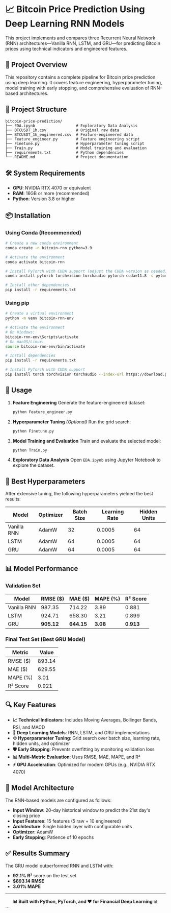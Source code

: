 # 📈 Bitcoin Price Prediction Using Deep Learning RNN Models

This project implements and compares three Recurrent Neural Network (RNN) architectures—Vanilla RNN, LSTM, and GRU—for predicting Bitcoin prices using technical indicators and engineered features.

## 🚀 Project Overview

This repository contains a complete pipeline for Bitcoin price prediction using deep learning. It covers feature engineering, hyperparameter tuning, model training with early stopping, and comprehensive evaluation of RNN-based architectures.

## 📁 Project Structure
```
bitcoin-price-prediction/
├── EDA.ipynb                  # Exploratory Data Analysis
├── BTCUSDT_1h.csv             # Original raw data
├── BTCUSDT_1h_engineered.csv  # Feature-engineered data
├── Feature_engineer.py        # Feature engineering script
├── Finetune.py                # Hyperparameter tuning script
├── Train.py                   # Model training and evaluation
├── requirements.txt           # Python dependencies
└── README.md                  # Project documentation
```

## 🛠️ System Requirements

- **GPU**: NVIDIA RTX 4070 or equivalent
- **RAM**: 16GB or more (recommended)
- **Python**: Version 3.8 or higher

## 📦 Installation

### Using Conda (Recommended)

```bash
# Create a new conda environment
conda create -n bitcoin-rnn python=3.9

# Activate the environment
conda activate bitcoin-rnn

# Install PyTorch with CUDA support (adjust the CUDA version as needed)
conda install pytorch torchvision torchaudio pytorch-cuda=11.8 -c pytorch -c nvidia

# Install other dependencies
pip install -r requirements.txt
````

### Using pip

```bash
# Create a virtual environment
python -m venv bitcoin-rnn-env

# Activate the environment
# On Windows:
bitcoin-rnn-env\Scripts\activate
# On macOS/Linux:
source bitcoin-rnn-env/bin/activate

# Install dependencies
pip install -r requirements.txt

# Install PyTorch with CUDA support
pip install torch torchvision torchaudio --index-url https://download.pytorch.org/whl/cu118
```

## 🚦 Usage

1. **Feature Engineering**
   Generate the feature-engineered dataset:

   ```bash
   python Feature_engineer.py
   ```

2. **Hyperparameter Tuning** *(Optional)*
   Run the grid search:

   ```bash
   python Finetune.py
   ```

3. **Model Training and Evaluation**
   Train and evaluate the selected model:

   ```bash
   python Train.py
   ```

4. **Exploratory Data Analysis**
   Open `EDA.ipynb` using Jupyter Notebook to explore the dataset.

## 🧪 Best Hyperparameters

After extensive tuning, the following hyperparameters yielded the best results:

| Model       | Optimizer | Batch Size | Learning Rate | Hidden Units |
| ----------- | --------- | ---------- | ------------- | ------------ |
| Vanilla RNN | AdamW     | 32         | 0.0005        | 64           |
| LSTM        | AdamW     | 64         | 0.0005        | 64           |
| GRU         | AdamW     | 64         | 0.0005        | 64           |

## 📊 Model Performance

### Validation Set

| Model       | RMSE (\$)  | MAE (\$)   | MAPE (%) | R² Score  |
| ----------- | ---------- | ---------- | -------- | --------- |
| Vanilla RNN | 987.35     | 714.22     | 3.89     | 0.881     |
| LSTM        | 924.71     | 658.30     | 3.21     | 0.899     |
| GRU         | **905.12** | **644.15** | **3.08** | **0.913** |

### Final Test Set (Best GRU Model)

| Metric    | Value  |
| --------- | ------ |
| RMSE (\$) | 893.14 |
| MAE (\$)  | 629.55 |
| MAPE (%)  | 3.01   |
| R² Score  | 0.921  |

## 🔍 Key Features

* **📈 Technical Indicators**: Includes Moving Averages, Bollinger Bands, RSI, and MACD
* **🧠 Deep Learning Models**: RNN, LSTM, and GRU implementations
* **⚙️ Hyperparameter Tuning**: Grid search over batch size, learning rate, hidden units, and optimizer
* **🛡️ Early Stopping**: Prevents overfitting by monitoring validation loss
* **📊 Multi-Metric Evaluation**: Uses RMSE, MAE, MAPE, and R²
* **⚡ GPU Acceleration**: Optimized for modern GPUs (e.g., NVIDIA RTX 4070)

## 🧠 Model Architecture

The RNN-based models are configured as follows:

* **Input Window**: 20-day historical window to predict the 21st day's closing price
* **Input Features**: 15 features (5 raw + 10 engineered)
* **Architecture**: Single hidden layer with configurable units
* **Optimizer**: AdamW
* **Early Stopping**: Patience of 10 epochs

## ✅ Results Summary

The GRU model outperformed RNN and LSTM with:

* **92.1% R²** score on the test set
* **\$893.14 RMSE**
* **3.01% MAPE**

---

<div align="center">
  <strong>📊 Built with Python, PyTorch, and ❤️ for Financial Deep Learning 📊</strong>
</div>
```

